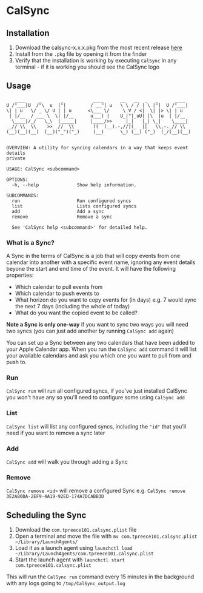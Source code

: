 # CalSync
## Installation
1. Download the calsync-x.x.x.pkg from the most recent release [here](https://github.com/TPreece101/CalSync/releases)
2. Install from the `.pkg` file by opening it from the finder
3. Verify that the installation is working by executing `CalSync` in any terminal - if it is working you should see the CalSync logo

## Usage
```
   ____     _       _           ____      __   __  _   _      ____
U /"___|U  /"\  u  |"|         / __"| u   \ \ / / | \ |"|  U /"___|
\| | u   \/ _ \/ U | | u      <\___ \/     \ V / <|  \| |> \| | u
 | |/__  / ___ \  \| |/__      u___) |    U_|"|_uU| |\  |u  | |/__
  \____|/_/   \_\  |_____|     |____/>>     |_|   |_| \_|    \____|
 _// \\  \\    >>  //  \\       )(  (__).-,//|(_  ||   \\,-._// \\
(__)(__)(__)  (__)("_")("_)     (__)      \_) (__) ("_)  (_/(__)(__)


OVERVIEW: A utility for syncing calendars in a way that keeps event details
private

USAGE: CalSync <subcommand>

OPTIONS:
  -h, --help              Show help information.

SUBCOMMANDS:
  run                     Run configured syncs
  list                    Lists configured syncs
  add                     Add a sync
  remove                  Remove a sync

  See 'CalSync help <subcommand>' for detailed help.
```
### What is a Sync?
A Sync in the terms of CalSync is a job that will copy events from one calendar into another with a specific event name, ignoring any event details beyone the start and end time of the event. It will have the following properties:
* Which calendar to pull events from
* Which calendar to push events to
* What horizon do you want to copy events for (in days) e.g. 7 would sync the next 7 days (including the whole of today)
* What do you want the copied event to be called?

**Note a Sync is only one-way** if you want to sync two ways you will need two syncs (you can just add another by running `CalSync add` again)

You can set up a Sync between any two calendars that have been added to your Apple Calendar app. When you run the `CalSync add` command it will list your available calendars and ask you which one you want to pull from and push to.
### Run
`CalSync run` will run all configured syncs, if you've just installed CalSync you won't have any so you'll need to configure some using `CalSync add`

### List
`CalSync list` will list any configured syncs, including the `"id"` that you'll need if you want to remove a sync later

### Add
`CalSync add` will walk you through adding a Sync

### Remove
`CalSync remove <id>` will remove a configured Sync e.g. `CalSync remove 3E2A80DA-2EF9-4A19-92ED-174A7DCABB3D`

## Scheduling the Sync
1. Download the `com.tpreece101.calsync.plist` file
2. Open a terminal and move the file with `mv com.tpreece101.calsync.plist ~/Library/LaunchAgents/`
3. Load it as a launch agent using `launchctl load ~/Library/LaunchAgents/com.tpreece101.calsync.plist`
4. Start the launch agent with `launchctl start com.tpreece101.calsync.plist`

This will run the `CalSync run` command every 15 minutes in the background with any logs going to `/tmp/CalSync_output.log`
